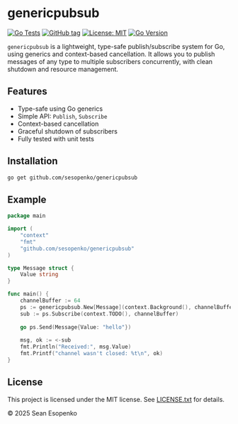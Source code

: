 # genericpubsub

[![Go Tests](https://github.com/sesopenko/genericpubsub/actions/workflows/test.yml/badge.svg)](https://github.com/sesopenko/genericpubsub/actions/workflows/test.yml)
[![GitHub tag](https://img.shields.io/github/v/tag/sesopenko/genericpubsub?label=version)](https://github.com/sesopenko/genericpubsub/tags)
[![License: MIT](https://img.shields.io/badge/License-MIT-blue.svg)](LICENSE.txt)
[![Go Version](https://img.shields.io/badge/go-1.24+-blue)](https://golang.org/doc/go1.24)


`genericpubsub` is a lightweight, type-safe publish/subscribe system for Go, using generics and context-based
cancellation. It allows you to publish messages of any type to multiple subscribers concurrently, with clean shutdown
and resource management.

## Features

- Type-safe using Go generics
- Simple API: `Publish`, `Subscribe`
- Context-based cancellation
- Graceful shutdown of subscribers
- Fully tested with unit tests

## Installation

```bash
go get github.com/sesopenko/genericpubsub
````

## Example

```go
package main

import (
    "context"
    "fmt"
    "github.com/sesopenko/genericpubsub"
)

type Message struct {
    Value string
}

func main() {
    channelBuffer := 64
    ps := genericpubsub.New[Message](context.Background(), channelBuffer)
    sub := ps.Subscribe(context.TODO(), channelBuffer)
    
    go ps.Send(Message{Value: "hello"})
    
    msg, ok := <-sub
    fmt.Println("Received:", msg.Value)
	fmt.Printf("channel wasn't closed: %t\n", ok)
}

```

## License

This project is licensed under the MIT license. See [LICENSE.txt](LICENSE.txt) for details.

© 2025 Sean Esopenko